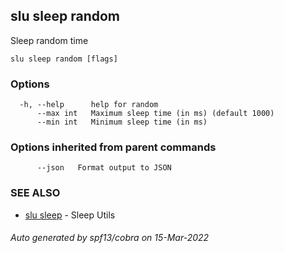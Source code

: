 ## slu sleep random

Sleep random time

```
slu sleep random [flags]
```

### Options

```
  -h, --help      help for random
      --max int   Maximum sleep time (in ms) (default 1000)
      --min int   Minimum sleep time (in ms)
```

### Options inherited from parent commands

```
      --json   Format output to JSON
```

### SEE ALSO

* [slu sleep](slu_sleep.md)	 - Sleep Utils

###### Auto generated by spf13/cobra on 15-Mar-2022
